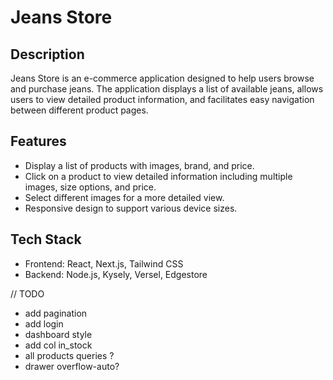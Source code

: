 # Jeans Store

## Description
Jeans Store is an e-commerce application designed to help users browse and purchase jeans. The application displays a list of available jeans, allows users to view detailed product information, and facilitates easy navigation between different product pages.

## Features
* Display a list of products with images, brand, and price.
* Click on a product to view detailed information including multiple images, size options, and price.
* Select different images for a more detailed view.
* Responsive design to support various device sizes.

## Tech Stack
* Frontend: React, Next.js, Tailwind CSS
* Backend: Node.js, Kysely, Versel, Edgestore




// TODO

- add pagination
- add login
- dashboard style
- add col in_stock
- all products queries ?
- drawer overflow-auto?
